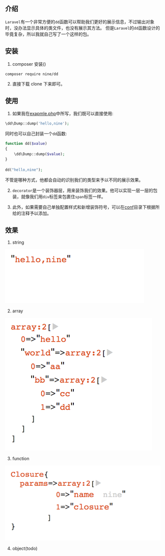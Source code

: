 ## 介绍
`Laravel`有一个非常方便的`dd`函数可以帮助我们更好的展示信息，不过输出对象时，没办法显示具体的类文件，也没有展示其方法。
但是`Laravel`的`dd`函数设计的毕竟复杂，所以我就自己写了一个这样的包。

## 安装
1. composer 安装()
```
composer require nine/dd 
```

2. 直接下载
clone 下来即可。

## 使用

1. 如果我在[exapmle.php](/example.php)中所写，我们既可以直接使用:
```php
\dd\Dump::dump('hello,nine');
```
同时也可以自己封装一个`dd`函数:
```php
function dd($value)
{
    \dd\Dump::dump($value);
}

dd("hello,nine");
```

不管是哪种方式，他都会自动的识别我们的类型来予以不同的展示效果。

2. `decorator`是一个装饰器层，用来装饰我们的效果。他可以实现一层一层的包装，就像我们用`div`标签来包裹住`span`标签一样。

3. 此外，如果需要自己单独配置样式和新增装饰符号，可以在[conf](/src/conf)目录下根据所给的注释予以添加。


## 效果
1. string

![Aaron Swartz](/tmp/string.png)

2. array

![Aaron Swartz](/tmp/array.png)

3. function

![Aaron Swartz](/tmp/function.png)

4. object(todo)
